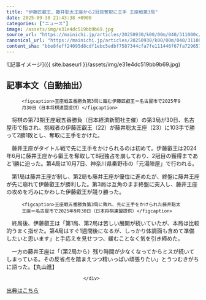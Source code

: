 ```yaml
---
title: "伊藤匠叡王、藤井聡太王座から2冠目奪取に王手 王座戦第3局"
date: 2025-09-30 21:43:38 +0900
categories: ["ニュース"]
image: /assets/img/e31e4dc519bb9b69.jpg
source_url: "https://mainichi.jp/articles/20250930/k00/00m/040/311000c/"
canonical_url: "https://mainichi.jp/articles/20250930/k00/00m/040/311000c/"
content_sha: "bbe8feff24095d8cdf1ebc5edbf7587344cfa7fe111446f67fa729657e37d08d"
---
```


![記事イメージ]({{ site.baseurl }}/assets/img/e31e4dc519bb9b69.jpg)

## 記事本文（自動抽出）
<div><section class="articledetail-body" id="articledetail-body">




<div class="articledetail-image2-left">
  <figure>
    
    <figcaption>王座戦五番勝負第3局に臨む伊藤匠叡王＝名古屋市で2025年9月30日（日本将棋連盟提供）</figcaption>
    
  </figure>
</div>

<p>　将棋の第73期王座戦五番勝負（日本経済新聞社主催）の第3局が30日、名古屋市で指され、挑戦者の伊藤匠叡王（22）が藤井聡太王座（23）に103手で勝って2勝1敗とし、奪取に王手をかけた。</p>

<p>　藤井王座がタイトル戦で先に王手をかけられるのは初めて。伊藤叡王は2024年6月に藤井王座から叡王を奪取して8冠独占を崩しており、2冠目の獲得まであと1勝に迫った。第4局は10月7日、神奈川県秦野市の「元湯陣屋」で行われる。</p>

	


<p>　第1局は藤井王座が制し、第2局も藤井王座が優位に進めたが、終盤に藤井王座が先に崩れて伊藤叡王が勝利した。第3局は互角のまま終盤に突入し、藤井王座の攻めを巧みにかわした伊藤叡王が競り勝った。</p>



<div class="articledetail-image2-left">
  <figure>
    
    <figcaption>王座戦五番勝負第3局に敗れ、先に王手をかけられた藤井聡太王座＝名古屋市で2025年9月30日（日本将棋連盟提供）</figcaption>
    
  </figure>
</div>

<p>　終局後、伊藤叡王は「第1局、第2局は苦しい展開が続いていたが、本局は比較的うまく指せた。第4局はすぐ1週間後になるが、しっかり体調面も含めて準備したいと思います」と手応えを見せつつ、緩むことなく気を引き締めた。</p>

	


<p>　一方の藤井王座は「（第2局から）残り時間が少なくなってからミスが続いてしまっている。その反省点を踏まえつつ精いっぱい頑張りたい」とうつむきがちに語った。【丸山進】</p>


</section>






								</div>

[出典はこちら](https://mainichi.jp/articles/20250930/k00/00m/040/311000c/)
